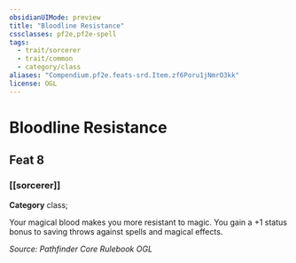 ```yaml
---
obsidianUIMode: preview
title: "Bloodline Resistance"
cssclasses: pf2e,pf2e-spell
tags:
  - trait/sorcerer
  - trait/common
  - category/class
aliases: "Compendium.pf2e.feats-srd.Item.zf6Poru1jNmrO3kk"
license: OGL
---
```

# Bloodline Resistance
## Feat 8
### [[sorcerer]]

**Category** class; 




Your magical blood makes you more resistant to magic. You gain a +1 status bonus to saving throws against spells and magical effects.

*Source: Pathfinder Core Rulebook*
*OGL*
